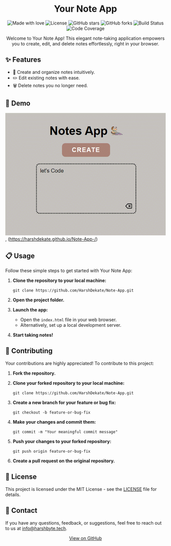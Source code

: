 <!-- Title -->
<h1 align="center">Your Note App</h1>

<!-- Badges -->
<p align="center">
    <img src="https://img.shields.io/badge/Made%20with-%E2%9D%A4-red.svg" alt="Made with love">
    <img src="https://img.shields.io/github/license/HarshDekate/Note-App.svg" alt="License">
    <img src="https://img.shields.io/github/stars/HarshDekate/Note-App.svg" alt="GitHub stars">
    <img src="https://img.shields.io/github/forks/HarshDekate/Note-App.svg" alt="GitHub forks">
    <img src="https://img.shields.io/travis/HarshDekate/Note-App.svg" alt="Build Status">
    <img src="https://img.shields.io/codecov/c/github/HarshDekate/Note-App.svg" alt="Code Coverage">
</p>

<!-- Description -->
<p align="center">
    Welcome to Your Note App! This elegant note-taking application empowers you to create, edit, and delete notes effortlessly, right in your browser.
</p>

<!-- Features -->
## ✨ Features
- 📝 Create and organize notes intuitively.
- ✏️ Edit existing notes with ease.
- 🗑️ Delete notes you no longer need.

<!-- Demo -->
## 🚀 Demo
![Demo](https://github.com/HarshDekate/Note-App-/blob/main/Note-App.gif), (https://harshdekate.github.io/Note-App-/)

<!-- Usage -->
## 📋 Usage
Follow these simple steps to get started with Your Note App:

1. **Clone the repository to your local machine:**
    ```shell
    git clone https://github.com/HarshDekate/Note-App.git
    ```

2. **Open the project folder.**

3. **Launch the app:**
    - Open the `index.html` file in your web browser.
    - Alternatively, set up a local development server.

4. **Start taking notes!**

<!-- Contributing -->
## 🤝 Contributing
Your contributions are highly appreciated! To contribute to this project:

1. **Fork the repository.**

2. **Clone your forked repository to your local machine:**
    ```shell
    git clone https://github.com/HarshDekate/Note-App.git
    ```

3. **Create a new branch for your feature or bug fix:**
    ```shell
    git checkout -b feature-or-bug-fix
    ```

4. **Make your changes and commit them:**
    ```shell
    git commit -m "Your meaningful commit message"
    ```

5. **Push your changes to your forked repository:**
    ```shell
    git push origin feature-or-bug-fix
    ```

6. **Create a pull request on the original repository.**

<!-- License -->
## 📄 License
This project is licensed under the MIT License - see the [LICENSE](LICENSE) file for details.

<!-- Contact -->
## 📧 Contact
If you have any questions, feedback, or suggestions, feel free to reach out to us at [info@harshbyte.tech](mailto:info@harshbyte.tech).

<!-- Footer -->
<p align="center">
    <a href="https://github.com/HarshDekate/Note-App" class="btn">View on GitHub</a>
</p>
